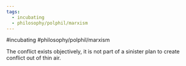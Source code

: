 ```yaml
---
tags:
  - incubating
  - philosophy/polphil/marxism
---
```

#incubating  #philosophy/polphil/marxism 

The conflict exists objectively, it is not part of a sinister plan to create conflict out of thin air. 